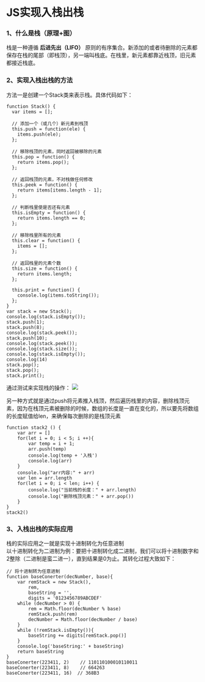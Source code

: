 # JS实现入栈出栈  
### 1、什么是栈（原理+图）  
  栈是一种遵循 **后进先出（LIFO）** 原则的有序集合。新添加的或者待删除的元素都保存在栈的尾部（即栈顶），另一端叫栈底。在栈里，新元素都靠近栈顶，旧元素都接近栈底。    
### 2、实现入栈出栈的方法
方法一是创建一个Stack类来表示栈。具体代码如下：
```
function Stack() {
  var items = [];

  // 添加一个（或几个）新元素到栈顶
  this.push = function(ele) {
    items.push(ele);
  };
    
  // 移除栈顶的元素，同时返回被移除的元素
  this.pop = function() {
    return items.pop();
  };

  // 返回栈顶的元素，不对栈做任何修改
  this.peek = function() {
    return items[items.length - 1];
  };

  // 判断栈里使是否还有元素
  this.isEmpty = function() {
    return items.length == 0;
  };

  // 移除栈里所有的元素
  this.clear = function() {
    items = [];
  };

  // 返回栈里的元素个数
  this.size = function() {
    return items.length;
  };

  this.print = function() {
    console.log(items.toString());
  };
}
var stack = new Stack();
console.log(stack.isEmpty());
stack.push(1);
stack.push(8);
console.log(stack.peek());
stack.push(10);
console.log(stack.peek());
console.log(stack.size());
console.log(stack.isEmpty());
console.log(14)
stack.pop();
stack.pop();
stack.print();
```
通过测试来实现栈的操作：
![](img/stack-2.png)


另一种方式就是通过push将元素推入栈顶，然后遍历栈里的内容，删除栈顶元素，因为在栈顶元素被删除的时候，数组的长度是一直在变化的，所以要先将数组的长度赋值给len，来确保每次删除的是栈顶元素
```
function stack2 () {
    var arr = []
    for(let i = 0; i < 5; i ++){
        var temp = i + 1;
        arr.push(temp)
        console.log(temp + '入栈')
        console.log(arr)
    }
    console.log("arr内容:" + arr)
    var len = arr.length
    for(let i = 0; i < len; i++) {
        console.log("当前栈的长度：" + arr.length)
        console.log("删除栈顶元素：" + arr.pop())
    }
}
stack2()
```
### 3、入栈出栈的实际应用  
栈的实际应用之一就是实现十进制转化为任意进制  
以十进制转化为二进制为例：要把十进制转化成二进制，我们可以将十进制数字和2整除（二进制是蛮二进一），直到结果是0为止。其转化过程大致如下：
```
// 将十进制转为任意进制
function baseConerter(decNumber, base){
    var remStack = new Stack(),
        rem,
        baseString = '',
        digits = '0123456789ABCDEF'
    while (decNumber > 0) {
        rem = Math.floor(decNumber % base)
        remStack.push(rem)
        decNumber = Math.floor(decNumber / base)
    }
    while (!remStack.isEmpty()){
        baseString += digits[remStack.pop()]
    }
    console.log('baseString:' + baseString)
    return baseString
}
baseConerter(223411, 2)    // 110110100010110011
baseConerter(223411, 8)    // 664263
baseConerter(223411, 16)  // 368B3
```